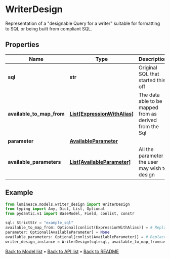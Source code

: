 # WriterDesign

Representation of a \"designable Query for a writer\" suitable for formatting to SQL or being built from compliant SQL.
## Properties
Name | Type | Description | Notes
------------ | ------------- | ------------- | -------------
**sql** | **str** | Original SQL that started this off | 
**available_to_map_from** | [**List[ExpressionWithAlias]**](ExpressionWithAlias.md) | The data able to be mapped from as derived from the Sql | [optional] 
**parameter** | [**AvailableParameter**](AvailableParameter.md) |  | [optional] 
**available_parameters** | [**List[AvailableParameter]**](AvailableParameter.md) | All the parameter the user may wish to design | [optional] 
## Example

```python
from luminesce.models.writer_design import WriterDesign
from typing import Any, Dict, List, Optional
from pydantic.v1 import BaseModel, Field, conlist, constr

sql: StrictStr = "example_sql"
available_to_map_from: Optional[conlist(ExpressionWithAlias)] = # Replace with your value
parameter: Optional[AvailableParameter] = None
available_parameters: Optional[conlist(AvailableParameter)] = # Replace with your value
writer_design_instance = WriterDesign(sql=sql, available_to_map_from=available_to_map_from, parameter=parameter, available_parameters=available_parameters)

```

[Back to Model list](../README.md#documentation-for-models) &#8226; [Back to API list](../README.md#documentation-for-api-endpoints) &#8226; [Back to README](../README.md)

